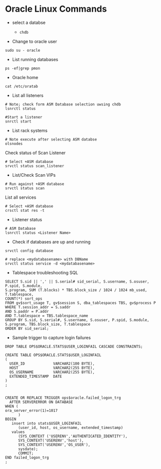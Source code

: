 Oracle Linux Commands
=====================


* select a databse 
    - `chdb`

* Change to oracle user 
```
sudo su - oracle
```

* List running databases 
```
ps -ef|grep pmon
```

* Oracle home
```
cat /etc/oratab
```

* List all listeners 
```
# Note; check form ASM Database selection uwsing chdb
lsnrctl status

#Start a listener 
snrctl start
```

* List rack systems
```
# Note execute after selecting ASM databse
olsnodes   
```

Check status of Scan Listener
```
# Select +ASM database 
srvctl status scan_listener
```

* List/Check Scan VIPs
```
# Run against +ASM database 
srvctl status scan
```

List all services
```
# Select +ASM database 
crsctl stat res -t
```

* Listener status
```
# ASM Database 
lsnrctl status <Listener Name>
```

* Check if databases are up and running 
```
srvctl config database

# replace <mydatabasename> with DBName
srvctl status service -d <mydatabasename>

```


* Tablespace troubleshooting SQL 
```
SELECT S.sid || ',' || S.serial# sid_serial, S.username, S.osuser, P.spid, S.module,
S.program, SUM (T.blocks) * TBS.block_size / 1024 / 1024 mb_used, T.tablespace,
COUNT(*) sort_ops
FROM gv$sort_usage T, gv$session S, dba_tablespaces TBS, gv$process P
WHERE T.session_addr = S.saddr
AND S.paddr = P.addr
AND T.tablespace = TBS.tablespace_name
GROUP BY S.sid, S.serial#, S.username, S.osuser, P.spid, S.module,
S.program, TBS.block_size, T.tablespace
ORDER BY sid_serial;
```

* Sample trigger to capture login failures
```
DROP TABLE OPS$ORACLE.STATS$USER_LOGINFAIL CASCADE CONSTRAINTS;

CREATE TABLE OPS$ORACLE.STATS$USER_LOGINFAIL
(
  USER_ID             VARCHAR2(100 BYTE),
  HOST                VARCHAR2(255 BYTE),
  OS_USERNAME         VARCHAR2(255 BYTE),
  EXTENDED_TIMESTAMP  DATE
)
;


CREATE OR REPLACE TRIGGER ops$oracle.failed_logon_trg
  AFTER SERVERERROR ON DATABASE
WHEN (
ora_server_error(1)=1017
      )
BEGIN
   insert into stats$USER_LOGINFAIL
      (user_id, host, os_username, extended_timestamp)
   values
      (SYS_CONTEXT ('USERENV','AUTHENTICATED_IDENTITY'),
      SYS_CONTEXT('USERENV','host'),
      SYS_CONTEXT('USERENV','OS_USER'),
      sysdate);
      COMMIT;
END failed_logon_trg
;

```
